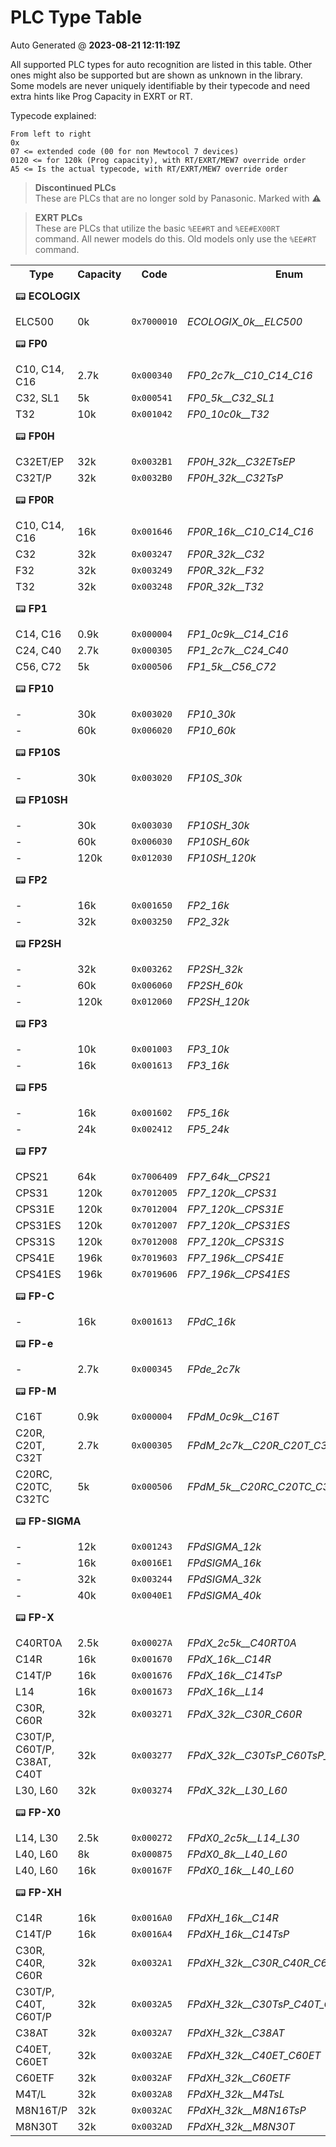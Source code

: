 # PLC Type Table
Auto Generated @ **2023-08-21 12:11:19Z**

All supported PLC types for auto recognition are listed in this table. Other ones might also be supported but are shown as unknown in the library. Some models are never uniquely identifiable by their typecode and need extra hints like Prog Capacity in EXRT or RT. 

Typecode explained:
```
From left to right
0x
07 <= extended code (00 for non Mewtocol 7 devices)
0120 <= for 120k (Prog capacity), with RT/EXRT/MEW7 override order
A5 <= Is the actual typecode, with RT/EXRT/MEW7 override order
```
> <b>Discontinued PLCs</b><br>
> These are PLCs that are no longer sold by Panasonic. Marked with ⚠️

> <b>EXRT PLCs</b><br>
> These are PLCs that utilize the basic `%EE#RT` and `%EE#EX00RT` command. All newer models do this. Old models only use the `%EE#RT` command.

<table>
<tr>
<th>Type</th>
<th>Capacity</th>
<th>Code</th>
<th>Enum</th>
<th>DCNT</th>
<th>EXRT</th>
<th>Tested</th>
</tr>
<tr>
<td colspan="7" height=50>📟 <b>ECOLOGIX</b> </td>
</tr>
<tr>
<td> ELC500 </td>
<td> 0k </td>
<td><code>0x7000010</code></td>
<td><i>ECOLOGIX_0k__ELC500</i></td>
<td align=center>⚠️</td>
<td align=center> ❌ </td>
<td align=center> ❌ </td>
</tr>
<tr>
<td colspan="7" height=50>📟 <b>FP0</b> </td>
</tr>
<tr>
<td> C10, C14, C16 </td>
<td> 2.7k </td>
<td><code>0x000340</code></td>
<td><i>FP0_2c7k__C10_C14_C16</i></td>
<td align=center>⚠️</td>
<td align=center> ❌ </td>
<td align=center> ❌ </td>
</tr>
<tr>
<td> C32, SL1 </td>
<td> 5k </td>
<td><code>0x000541</code></td>
<td><i>FP0_5k__C32_SL1</i></td>
<td align=center>⚠️</td>
<td align=center> ❌ </td>
<td align=center> ❌ </td>
</tr>
<tr>
<td> T32 </td>
<td> 10k </td>
<td><code>0x001042</code></td>
<td><i>FP0_10c0k__T32</i></td>
<td align=center>⚠️</td>
<td align=center> ❌ </td>
<td align=center> ❌ </td>
</tr>
<tr>
<td colspan="7" height=50>📟 <b>FP0H</b> </td>
</tr>
<tr>
<td> C32ET/EP </td>
<td> 32k </td>
<td><code>0x0032B1</code></td>
<td colspan="2"><i>FP0H_32k__C32ETsEP</i></td>
<td align=center> ❌ </td>
<td align=center> ❌ </td>
</tr>
<tr>
<td> C32T/P </td>
<td> 32k </td>
<td><code>0x0032B0</code></td>
<td colspan="2"><i>FP0H_32k__C32TsP</i></td>
<td align=center> ❌ </td>
<td align=center> ❌ </td>
</tr>
<tr>
<td colspan="7" height=50>📟 <b>FP0R</b> </td>
</tr>
<tr>
<td> C10, C14, C16 </td>
<td> 16k </td>
<td><code>0x001646</code></td>
<td colspan="2"><i>FP0R_16k__C10_C14_C16</i></td>
<td align=center> ❌ </td>
<td align=center> ❌ </td>
</tr>
<tr>
<td> C32 </td>
<td> 32k </td>
<td><code>0x003247</code></td>
<td colspan="2"><i>FP0R_32k__C32</i></td>
<td align=center> ❌ </td>
<td align=center> ❌ </td>
</tr>
<tr>
<td> F32 </td>
<td> 32k </td>
<td><code>0x003249</code></td>
<td colspan="2"><i>FP0R_32k__F32</i></td>
<td align=center> ❌ </td>
<td align=center> ❌ </td>
</tr>
<tr>
<td> T32 </td>
<td> 32k </td>
<td><code>0x003248</code></td>
<td colspan="2"><i>FP0R_32k__T32</i></td>
<td align=center> ❌ </td>
<td align=center> ❌ </td>
</tr>
<tr>
<td colspan="7" height=50>📟 <b>FP1</b> </td>
</tr>
<tr>
<td> C14, C16 </td>
<td> 0.9k </td>
<td><code>0x000004</code></td>
<td><i>FP1_0c9k__C14_C16</i></td>
<td align=center>⚠️</td>
<td align=center> ❌ </td>
<td align=center> ❌ </td>
</tr>
<tr>
<td> C24, C40 </td>
<td> 2.7k </td>
<td><code>0x000305</code></td>
<td><i>FP1_2c7k__C24_C40</i></td>
<td align=center>⚠️</td>
<td align=center> ❌ </td>
<td align=center> ❌ </td>
</tr>
<tr>
<td> C56, C72 </td>
<td> 5k </td>
<td><code>0x000506</code></td>
<td><i>FP1_5k__C56_C72</i></td>
<td align=center>⚠️</td>
<td align=center> ❌ </td>
<td align=center> ❌ </td>
</tr>
<tr>
<td colspan="7" height=50>📟 <b>FP10</b> </td>
</tr>
<tr>
<td> - </td>
<td> 30k </td>
<td><code>0x003020</code></td>
<td><i>FP10_30k</i></td>
<td align=center>⚠️</td>
<td align=center> ❌ </td>
<td align=center> ❌ </td>
</tr>
<tr>
<td> - </td>
<td> 60k </td>
<td><code>0x006020</code></td>
<td><i>FP10_60k</i></td>
<td align=center>⚠️</td>
<td align=center> ❌ </td>
<td align=center> ❌ </td>
</tr>
<tr>
<td colspan="7" height=50>📟 <b>FP10S</b> </td>
</tr>
<tr>
<td> - </td>
<td> 30k </td>
<td><code>0x003020</code></td>
<td><i>FP10S_30k</i></td>
<td align=center>⚠️</td>
<td align=center> ❌ </td>
<td align=center> ❌ </td>
</tr>
<tr>
<td colspan="7" height=50>📟 <b>FP10SH</b> </td>
</tr>
<tr>
<td> - </td>
<td> 30k </td>
<td><code>0x003030</code></td>
<td><i>FP10SH_30k</i></td>
<td align=center>⚠️</td>
<td align=center> ❌ </td>
<td align=center> ❌ </td>
</tr>
<tr>
<td> - </td>
<td> 60k </td>
<td><code>0x006030</code></td>
<td><i>FP10SH_60k</i></td>
<td align=center>⚠️</td>
<td align=center> ❌ </td>
<td align=center> ❌ </td>
</tr>
<tr>
<td> - </td>
<td> 120k </td>
<td><code>0x012030</code></td>
<td><i>FP10SH_120k</i></td>
<td align=center>⚠️</td>
<td align=center> ❌ </td>
<td align=center> ❌ </td>
</tr>
<tr>
<td colspan="7" height=50>📟 <b>FP2</b> </td>
</tr>
<tr>
<td> - </td>
<td> 16k </td>
<td><code>0x001650</code></td>
<td><i>FP2_16k</i></td>
<td align=center>⚠️</td>
<td align=center> ❌ </td>
<td align=center> ❌ </td>
</tr>
<tr>
<td> - </td>
<td> 32k </td>
<td><code>0x003250</code></td>
<td><i>FP2_32k</i></td>
<td align=center>⚠️</td>
<td align=center> ❌ </td>
<td align=center> ❌ </td>
</tr>
<tr>
<td colspan="7" height=50>📟 <b>FP2SH</b> </td>
</tr>
<tr>
<td> - </td>
<td> 32k </td>
<td><code>0x003262</code></td>
<td><i>FP2SH_32k</i></td>
<td align=center>⚠️</td>
<td align=center> ❌ </td>
<td align=center> ❌ </td>
</tr>
<tr>
<td> - </td>
<td> 60k </td>
<td><code>0x006060</code></td>
<td><i>FP2SH_60k</i></td>
<td align=center>⚠️</td>
<td align=center> ❌ </td>
<td align=center> ❌ </td>
</tr>
<tr>
<td> - </td>
<td> 120k </td>
<td><code>0x012060</code></td>
<td><i>FP2SH_120k</i></td>
<td align=center>⚠️</td>
<td align=center> ❌ </td>
<td align=center> ❌ </td>
</tr>
<tr>
<td colspan="7" height=50>📟 <b>FP3</b> </td>
</tr>
<tr>
<td> - </td>
<td> 10k </td>
<td><code>0x001003</code></td>
<td><i>FP3_10k</i></td>
<td align=center>⚠️</td>
<td align=center> ❌ </td>
<td align=center> ❌ </td>
</tr>
<tr>
<td> - </td>
<td> 16k </td>
<td><code>0x001613</code></td>
<td><i>FP3_16k</i></td>
<td align=center>⚠️</td>
<td align=center> ❌ </td>
<td align=center> ❌ </td>
</tr>
<tr>
<td colspan="7" height=50>📟 <b>FP5</b> </td>
</tr>
<tr>
<td> - </td>
<td> 16k </td>
<td><code>0x001602</code></td>
<td><i>FP5_16k</i></td>
<td align=center>⚠️</td>
<td align=center> ❌ </td>
<td align=center> ❌ </td>
</tr>
<tr>
<td> - </td>
<td> 24k </td>
<td><code>0x002412</code></td>
<td><i>FP5_24k</i></td>
<td align=center>⚠️</td>
<td align=center> ❌ </td>
<td align=center> ❌ </td>
</tr>
<tr>
<td colspan="7" height=50>📟 <b>FP7</b> </td>
</tr>
<tr>
<td> CPS21 </td>
<td> 64k </td>
<td><code>0x7006409</code></td>
<td colspan="2"><i>FP7_64k__CPS21</i></td>
<td align=center> ❌ </td>
<td align=center> ❌ </td>
</tr>
<tr>
<td> CPS31 </td>
<td> 120k </td>
<td><code>0x7012005</code></td>
<td colspan="2"><i>FP7_120k__CPS31</i></td>
<td align=center> ❌ </td>
<td align=center> ❌ </td>
</tr>
<tr>
<td> CPS31E </td>
<td> 120k </td>
<td><code>0x7012004</code></td>
<td colspan="2"><i>FP7_120k__CPS31E</i></td>
<td align=center> ❌ </td>
<td align=center> ❌ </td>
</tr>
<tr>
<td> CPS31ES </td>
<td> 120k </td>
<td><code>0x7012007</code></td>
<td colspan="2"><i>FP7_120k__CPS31ES</i></td>
<td align=center> ❌ </td>
<td align=center> ❌ </td>
</tr>
<tr>
<td> CPS31S </td>
<td> 120k </td>
<td><code>0x7012008</code></td>
<td colspan="2"><i>FP7_120k__CPS31S</i></td>
<td align=center> ❌ </td>
<td align=center> ❌ </td>
</tr>
<tr>
<td> CPS41E </td>
<td> 196k </td>
<td><code>0x7019603</code></td>
<td colspan="2"><i>FP7_196k__CPS41E</i></td>
<td align=center> ❌ </td>
<td align=center> ❌ </td>
</tr>
<tr>
<td> CPS41ES </td>
<td> 196k </td>
<td><code>0x7019606</code></td>
<td colspan="2"><i>FP7_196k__CPS41ES</i></td>
<td align=center> ❌ </td>
<td align=center> ❌ </td>
</tr>
<tr>
<td colspan="7" height=50>📟 <b>FP-C</b> </td>
</tr>
<tr>
<td> - </td>
<td> 16k </td>
<td><code>0x001613</code></td>
<td><i>FPdC_16k</i></td>
<td align=center>⚠️</td>
<td align=center> ❌ </td>
<td align=center> ❌ </td>
</tr>
<tr>
<td colspan="7" height=50>📟 <b>FP-e</b> </td>
</tr>
<tr>
<td> - </td>
<td> 2.7k </td>
<td><code>0x000345</code></td>
<td><i>FPde_2c7k</i></td>
<td align=center>⚠️</td>
<td align=center> ❌ </td>
<td align=center> ❌ </td>
</tr>
<tr>
<td colspan="7" height=50>📟 <b>FP-M</b> </td>
</tr>
<tr>
<td> C16T </td>
<td> 0.9k </td>
<td><code>0x000004</code></td>
<td><i>FPdM_0c9k__C16T</i></td>
<td align=center>⚠️</td>
<td align=center> ❌ </td>
<td align=center> ❌ </td>
</tr>
<tr>
<td> C20R, C20T, C32T </td>
<td> 2.7k </td>
<td><code>0x000305</code></td>
<td><i>FPdM_2c7k__C20R_C20T_C32T</i></td>
<td align=center>⚠️</td>
<td align=center> ❌ </td>
<td align=center> ❌ </td>
</tr>
<tr>
<td> C20RC, C20TC, C32TC </td>
<td> 5k </td>
<td><code>0x000506</code></td>
<td><i>FPdM_5k__C20RC_C20TC_C32TC</i></td>
<td align=center>⚠️</td>
<td align=center> ❌ </td>
<td align=center> ❌ </td>
</tr>
<tr>
<td colspan="7" height=50>📟 <b>FP-SIGMA</b> </td>
</tr>
<tr>
<td> - </td>
<td> 12k </td>
<td><code>0x001243</code></td>
<td><i>FPdSIGMA_12k</i></td>
<td align=center>⚠️</td>
<td align=center> ❌ </td>
<td align=center> ❌ </td>
</tr>
<tr>
<td> - </td>
<td> 16k </td>
<td><code>0x0016E1</code></td>
<td><i>FPdSIGMA_16k</i></td>
<td align=center>⚠️</td>
<td align=center> ❌ </td>
<td align=center> ❌ </td>
</tr>
<tr>
<td> - </td>
<td> 32k </td>
<td><code>0x003244</code></td>
<td><i>FPdSIGMA_32k</i></td>
<td align=center>⚠️</td>
<td align=center> ❌ </td>
<td align=center> ❌ </td>
</tr>
<tr>
<td> - </td>
<td> 40k </td>
<td><code>0x0040E1</code></td>
<td><i>FPdSIGMA_40k</i></td>
<td align=center>⚠️</td>
<td align=center> ❌ </td>
<td align=center> ❌ </td>
</tr>
<tr>
<td colspan="7" height=50>📟 <b>FP-X</b> </td>
</tr>
<tr>
<td> C40RT0A </td>
<td> 2.5k </td>
<td><code>0x00027A</code></td>
<td><i>FPdX_2c5k__C40RT0A</i></td>
<td align=center>⚠️</td>
<td align=center> ❌ </td>
<td align=center> ❌ </td>
</tr>
<tr>
<td> C14R </td>
<td> 16k </td>
<td><code>0x001670</code></td>
<td><i>FPdX_16k__C14R</i></td>
<td align=center>⚠️</td>
<td align=center> ❌ </td>
<td align=center> ❌ </td>
</tr>
<tr>
<td> C14T/P </td>
<td> 16k </td>
<td><code>0x001676</code></td>
<td><i>FPdX_16k__C14TsP</i></td>
<td align=center>⚠️</td>
<td align=center> ❌ </td>
<td align=center> ❌ </td>
</tr>
<tr>
<td> L14 </td>
<td> 16k </td>
<td><code>0x001673</code></td>
<td><i>FPdX_16k__L14</i></td>
<td align=center>⚠️</td>
<td align=center> ❌ </td>
<td align=center> ❌ </td>
</tr>
<tr>
<td> C30R, C60R </td>
<td> 32k </td>
<td><code>0x003271</code></td>
<td><i>FPdX_32k__C30R_C60R</i></td>
<td align=center>⚠️</td>
<td align=center> ❌ </td>
<td align=center> ❌ </td>
</tr>
<tr>
<td> C30T/P, C60T/P, C38AT, C40T </td>
<td> 32k </td>
<td><code>0x003277</code></td>
<td><i>FPdX_32k__C30TsP_C60TsP_C38AT_C40T</i></td>
<td align=center>⚠️</td>
<td align=center> ❌ </td>
<td align=center> ❌ </td>
</tr>
<tr>
<td> L30, L60 </td>
<td> 32k </td>
<td><code>0x003274</code></td>
<td><i>FPdX_32k__L30_L60</i></td>
<td align=center>⚠️</td>
<td align=center> ❌ </td>
<td align=center> ❌ </td>
</tr>
<tr>
<td colspan="7" height=50>📟 <b>FP-X0</b> </td>
</tr>
<tr>
<td> L14, L30 </td>
<td> 2.5k </td>
<td><code>0x000272</code></td>
<td><i>FPdX0_2c5k__L14_L30</i></td>
<td align=center>⚠️</td>
<td align=center> ❌ </td>
<td align=center> ❌ </td>
</tr>
<tr>
<td> L40, L60 </td>
<td> 8k </td>
<td><code>0x000875</code></td>
<td><i>FPdX0_8k__L40_L60</i></td>
<td align=center>⚠️</td>
<td align=center> ❌ </td>
<td align=center> ❌ </td>
</tr>
<tr>
<td> L40, L60 </td>
<td> 16k </td>
<td><code>0x00167F</code></td>
<td><i>FPdX0_16k__L40_L60</i></td>
<td align=center>⚠️</td>
<td align=center> ❌ </td>
<td align=center> ❌ </td>
</tr>
<tr>
<td colspan="7" height=50>📟 <b>FP-XH</b> </td>
</tr>
<tr>
<td> C14R </td>
<td> 16k </td>
<td><code>0x0016A0</code></td>
<td colspan="2"><i>FPdXH_16k__C14R</i></td>
<td align=center> ❌ </td>
<td align=center> ❌ </td>
</tr>
<tr>
<td> C14T/P </td>
<td> 16k </td>
<td><code>0x0016A4</code></td>
<td colspan="2"><i>FPdXH_16k__C14TsP</i></td>
<td align=center> ❌ </td>
<td align=center> ❌ </td>
</tr>
<tr>
<td> C30R, C40R, C60R </td>
<td> 32k </td>
<td><code>0x0032A1</code></td>
<td colspan="2"><i>FPdXH_32k__C30R_C40R_C60R</i></td>
<td align=center> ❌ </td>
<td align=center> ❌ </td>
</tr>
<tr>
<td> C30T/P, C40T, C60T/P </td>
<td> 32k </td>
<td><code>0x0032A5</code></td>
<td colspan="2"><i>FPdXH_32k__C30TsP_C40T_C60TsP</i></td>
<td align=center> ❌ </td>
<td align=center> ❌ </td>
</tr>
<tr>
<td> C38AT </td>
<td> 32k </td>
<td><code>0x0032A7</code></td>
<td colspan="2"><i>FPdXH_32k__C38AT</i></td>
<td align=center> ❌ </td>
<td align=center> ❌ </td>
</tr>
<tr>
<td> C40ET, C60ET </td>
<td> 32k </td>
<td><code>0x0032AE</code></td>
<td colspan="2"><i>FPdXH_32k__C40ET_C60ET</i></td>
<td align=center> ❌ </td>
<td align=center> ❌ </td>
</tr>
<tr>
<td> C60ETF </td>
<td> 32k </td>
<td><code>0x0032AF</code></td>
<td colspan="2"><i>FPdXH_32k__C60ETF</i></td>
<td align=center> ❌ </td>
<td align=center> ❌ </td>
</tr>
<tr>
<td> M4T/L </td>
<td> 32k </td>
<td><code>0x0032A8</code></td>
<td colspan="2"><i>FPdXH_32k__M4TsL</i></td>
<td align=center> ❌ </td>
<td align=center> ❌ </td>
</tr>
<tr>
<td> M8N16T/P </td>
<td> 32k </td>
<td><code>0x0032AC</code></td>
<td colspan="2"><i>FPdXH_32k__M8N16TsP</i></td>
<td align=center> ❌ </td>
<td align=center> ❌ </td>
</tr>
<tr>
<td> M8N30T </td>
<td> 32k </td>
<td><code>0x0032AD</code></td>
<td colspan="2"><i>FPdXH_32k__M8N30T</i></td>
<td align=center> ❌ </td>
<td align=center> ❌ </td>
</tr>
</table>


